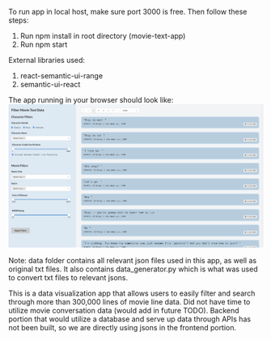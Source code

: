 To run app in local host, make sure port 3000 is free. Then follow these steps:
1. Run npm install in root directory (movie-text-app)
2. Run npm start

External libraries used:
1. react-semantic-ui-range
2. semantic-ui-react

The app running in your browser should look like:
![alt text](https://github.com/lynnshaoyu/viacom-cbs-movie-text-app/blob/main/movie-text-app-screenshot.png?raw=true)

Note: data folder contains all relevant json files used in this app, as well as original txt files. It also contains data_generator.py which is what was used to convert txt files to relevant jsons.

This is a data visualization app that allows users to easily filter and search through more than 300,000 lines of movie line data. Did not have time to utilize movie conversation data (would add in future TODO). Backend portion that would utilize a database and serve up data through APIs has not been built, so we are directly using jsons in the frontend portion. 
